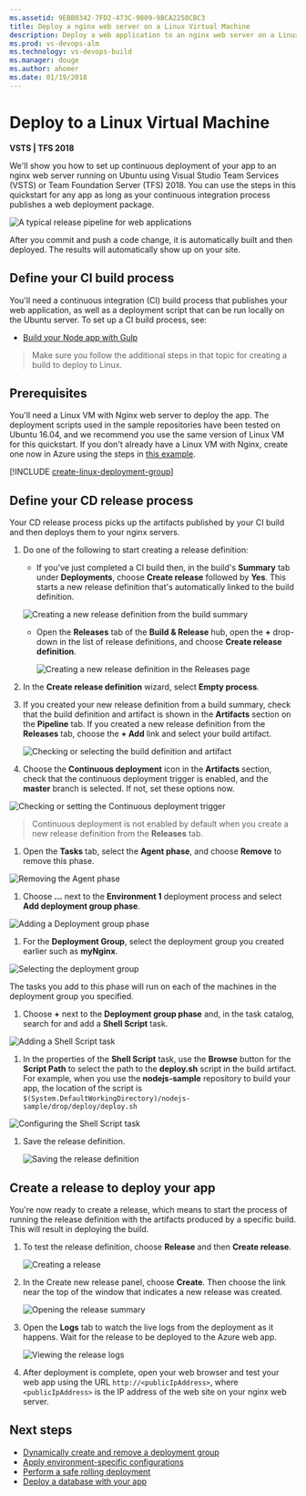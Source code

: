 ```yaml
---
ms.assetid: 9EBB0342-7FD2-473C-9809-9BCA2250CBC3
title: Deploy a nginx web server on a Linux Virtual Machine
description: Deploy a web application to an nginx web server on a Linux virtual machine using Deployment Groups
ms.prod: vs-devops-alm
ms.technology: vs-devops-build
ms.manager: douge
ms.author: ahomer
ms.date: 01/19/2018
---
```

[//]: # (monikerRange: ">= tfs-2018")

# Deploy to a Linux Virtual Machine

**VSTS | TFS 2018**

We'll show you how to set up continuous deployment of your app to an nginx web server running on Ubuntu using
Visual Studio Team Services (VSTS) or Team Foundation Server (TFS) 2018. You can use the steps in this
quickstart for any app as long as your continuous integration process publishes a web deployment package.

![A typical release pipeline for web applications](azure/_shared/_img/vscode-git-ci-cd-to-azure.png)

After you commit and push a code change, it is automatically built and then deployed. The results will
automatically show up on your site.

## Define your CI build process

You'll need a continuous integration (CI) build process that publishes your web application, as well as
a deployment script that can be run locally on the Ubuntu server. To set up a CI build process, see:

* [Build your Node app with Gulp](../nodejs/build-gulp.md)

> Make sure you follow the additional steps in that topic for creating a build to deploy to Linux.

## Prerequisites

You'll need a Linux VM with Nginx web server to deploy the app. The deployment scripts used in the sample repositories
have been tested on Ubuntu 16.04, and we recommend you use the same version of Linux VM for this quickstart.
If you don't already have a Linux VM with Nginx, create one now in Azure using the steps in
[this example](https://docs.microsoft.com/en-us/azure/virtual-machines/linux/quick-create-cli).

[!INCLUDE [create-linux-deployment-group](../_shared/create-linux-deployment-group.md)]

## Define your CD release process

Your CD release process picks up the artifacts published by your CI build and then deploys them to your nginx servers.

1. Do one of the following to start creating a release definition:

   * If you've just completed a CI build then, in the build's **Summary** tab under **Deployments**,
     choose **Create release** followed by **Yes**. This starts a new release definition that's automatically linked to the build definition.

    ![Creating a new release definition from the build summary](../_shared/_img/release-from-build-summary.png)

   * Open the **Releases** tab of the **Build &amp; Release** hub, open the **+** drop-down
     in the list of release definitions, and choose **Create release definition**.

     ![Creating a new release definition in the Releases page](../_shared/_img/release-from-release-page.png)

1. In the **Create release definition** wizard, select **Empty process**.

1. If you created your new release definition from a build summary, check that the build definition and artifact
   is shown in the **Artifacts** section on the **Pipeline** tab. If you created a new release definition from
   the **Releases** tab, choose the **+ Add** link and select your build artifact.

   ![Checking or selecting the build definition and artifact](_img/deploy-linuxvm-deploygroups/confirm-or-add-artifact.png)

1. Choose the **Continuous deployment** icon in the **Artifacts** section, check that the
  continuous deployment trigger is enabled, and the **master** branch is selected. If not, set these options now.

  ![Checking or setting the Continuous deployment trigger](_img/deploy-linuxvm-deploygroups/confirm-or-set-cd-trigger.png)

  > Continuous deployment is not enabled by default when you create a new release definition from the **Releases** tab.

1. Open the **Tasks** tab, select the **Agent phase**, and choose **Remove** to remove this phase.

  ![Removing the Agent phase](_img/deploy-linuxvm-deploygroups/remove-agent-phase.png)

1. Choose **...** next to the **Environment 1** deployment process and select **Add deployment group phase**.

  ![Adding a Deployment group phase](_img/deploy-linuxvm-deploygroups/add-deployment-group-phase.png)

1. For the **Deployment Group**, select the deployment group you created earlier such as **myNginx**.

  ![Selecting the deployment group](_img/deploy-linuxvm-deploygroups/select-deployment-group.png)

   The tasks you add to this phase will run on each of the machines in the deployment group you specified.

1. Choose **+** next to the **Deployment group phase** and, in the task catalog, search for and add a
   **Shell Script** task.

  ![Adding a Shell Script task](_img/deploy-linuxvm-deploygroups/add-shellscript-task.png)

1. In the properties of the **Shell Script** task, use the **Browse** button for the **Script Path** to select
   the path to the **deploy.sh** script in the build artifact. For example, when you use the **nodejs-sample**
   repository to build your app, the location of the script is  
   `$(System.DefaultWorkingDirectory)/nodejs-sample/drop/deploy/deploy.sh`

  ![Configuring the Shell Script task](_img/deploy-linuxvm-deploygroups/configure-shellscript-task.png)

1. Save the release definition.

   ![Saving the release definition](_img/deploy-linuxvm-deploygroups/save-definition.png)

## Create a release to deploy your app

You're now ready to create a release, which means to start the process of running the release definition
with the artifacts produced by a specific build. This will result in deploying the build.

1. To test the release definition, choose **Release** and then **Create release**.

   ![Creating a release](_img/deploy-linuxvm-deploygroups/create-release.png)

1. In the Create new release panel, choose **Create**. Then choose the link near the top
   of the window that indicates a new release was created.

   ![Opening the release summary](_img/deploy-linuxvm-deploygroups/open-release-summary.png)

1. Open the **Logs** tab to watch the live logs from the deployment as it happens.
   Wait for the release to be deployed to the Azure web app.

   ![Viewing the release logs](_img/deploy-linuxvm-deploygroups/logs-01.png)

1. After deployment is complete, open your web browser and test your web app using the URL
   `http://<publicIpAddress>`, where `<publicIpAddress>` is the IP address of the web site
   on your nginx web server.

## Next steps

* [Dynamically create and remove a deployment group](howto-webdeploy-iis-deploygroups.md#depgroup)
* [Apply environment-specific configurations](howto-webdeploy-iis-deploygroups.md#envirconfig)
* [Perform a safe rolling deployment](howto-webdeploy-iis-deploygroups.md#rolling)
* [Deploy a database with your app](howto-webdeploy-iis-deploygroups.md#database)
